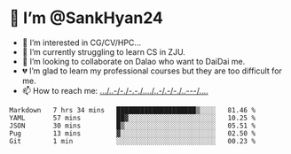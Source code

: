 # 👋 I’m @SankHyan24
- 👀 I’m interested in CG/CV/HPC...
- 🌱 I’m currently struggling to learn CS in ZJU.
- 💞️ I’m looking to collaborate on Dalao who want to DaiDai me.
- 💔 I’m glad to learn my professional courses but they are too difficult for me.
- 📫 How to reach me: [.../..-/-./-.-./..../..-/.-/-./..---/....](mailto:sunchuan24@gmail.com)

<!---
SankHyan24/SankHyan24 is a ✨ special ✨ repository because its `README.md` (this file) appears on your GitHub profile.
You can click the Preview link to take a look at your changes.
--->
<!--START_SECTION:waka-->
```text
Markdown   7 hrs 34 mins   ████████████████████▒░░░░   81.46 % 
YAML       57 mins         ██▓░░░░░░░░░░░░░░░░░░░░░░   10.25 % 
JSON       30 mins         █▒░░░░░░░░░░░░░░░░░░░░░░░   05.51 % 
Pug        13 mins         ▓░░░░░░░░░░░░░░░░░░░░░░░░   02.50 % 
Git        1 min           ░░░░░░░░░░░░░░░░░░░░░░░░░   00.23 % 
```
<!--END_SECTION:waka-->

